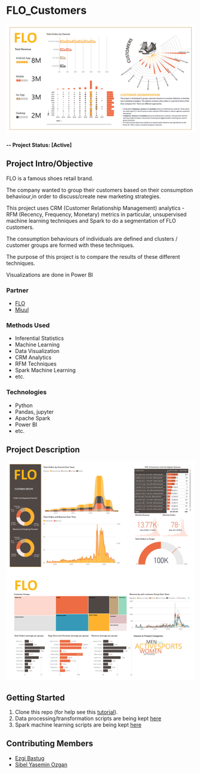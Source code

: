 # FLO_Customers

![Flo Infographics](reports/img/FLO_Customers_Report_Page_3.jpg)


#### -- Project Status: [Active]

## Project Intro/Objective


FLO is a famous shoes retail brand.

The company wanted to group their customers based on their consumption behaviour,in order to discuss/create new marketing strategies.

This project uses CRM (Customer Relationship Management) analytics - RFM (Recency, Frequency, Monetary) metrics in particular, 
unsupervised machine learning techniques and Spark to do a segmentation of FLO customers.

The consumption behaviours of individuals are defined and clusters / customer groups are formed with these techniques.

The purpose of this project is to compare the results of these different techniques.

Visualizations are done in Power BI


### Partner
* [FLO](https://www.flo.com.tr/)
* [Miuul](https://miuul.com/)


### Methods Used
* Inferential Statistics
* Machine Learning
* Data Visualization
* CRM Analytics
* RFM Techniques
* Spark Machine Learning
* etc.

### Technologies
* Python
* Pandas, jupyter
* Apache Spark
* Power BI
* etc.

## Project Description

![alternative text](reports/img/FLO_Customers_Report_Page_1.jpg)
![alternative text](reports/img/FLO_Customers_Report_Page_2.jpg)

## Getting Started

1. Clone this repo (for help see this [tutorial](https://help.github.com/articles/cloning-a-repository/)).
2. Data processing/transformation scripts are being kept [here](notebooks)
3. Spark machine learning scripts are being kept [here](src)



## Contributing Members

 - [Ezgi Bastug](https://github.com/ezgibastug)
 - [Sibel Yasemin Ozgan](https://github.com/sibelyozgan)
